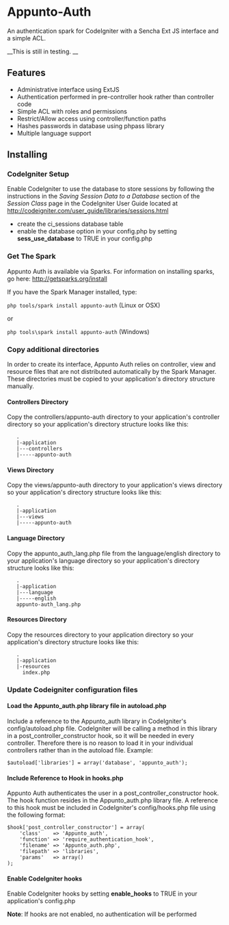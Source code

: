 # Appunto-Auth

An authentication spark for CodeIgniter with a Sencha Ext JS interface and a simple ACL.

__This is still in testing. __

## Features
 - Administrative interface using ExtJS
 - Authentication performed in pre-controller hook rather than controller code
 - Simple ACL with roles and permissions
 - Restrict/Allow access using controller/function paths
 - Hashes passwords in database using phpass library
 - Multiple language support

## Installing

### CodeIgniter Setup

Enable CodeIgniter to use the database to store sessions by following the instructions 
in the _Saving Session Data to a Database_ section of the _Session Class_ page in the CodeIgniter
User Guide located at http://codeigniter.com/user_guide/libraries/sessions.html

 - create the ci_sessions database table
 - enable the database option in your config.php by setting __sess_use_database__ to TRUE in your config.php

### Get The Spark

Appunto Auth is available via Sparks.  For information on installing sparks, go here: http://getsparks.org/install

If you have the Spark Manager installed, type:

```php tools/spark install appunto-auth``` (Linux or OSX)

or

```php tools\spark install appunto-auth``` (Windows)


### Copy additional directories

In order to create its interface, Appunto Auth relies on controller, view and resource files that are not 
distributed automatically by the Spark Manager.  These directories must be copied to your application's 
directory structure manually.

#### Controllers Directory
Copy the controllers/appunto-auth directory to your application's controller directory so your application's
directory structure looks like this: 
```
   .
   |-application
   |---controllers
   |-----appunto-auth
```
#### Views Directory
Copy the views/appunto-auth directory to your application's views directory so your application's
directory structure looks like this: 
```
   .
   |-application
   |---views
   |-----appunto-auth
```

#### Language Directory
Copy the appunto_auth_lang.php file from the language/english directory to your application's language directory so your application's
directory structure looks like this: 
```
   .
   |-application
   |---language
   |-----english
   appunto-auth_lang.php
```

#### Resources Directory
Copy the resources directory to your application directory so your application's
directory structure looks like this: 
```
   .
   |-application
   |-resources
     index.php
```

### Update Codeigniter configuration files

#### Load the Appunto_auth.php library file in autoload.php
Include a reference to the Appunto_auth library in CodeIgniter's config/autoload.php file.  CodeIgniter will be calling a method in this library in a post_controller_constructor hook, so it will be needed in every controller.  Therefore there is no reason to load it in your individual controllers rather than in the autoload file.  Example:

```
$autoload['libraries'] = array('database', 'appunto_auth');
```

#### Include Reference to Hook in hooks.php
Appunto Auth authenticates the user in a post_controller_constructor hook. The hook function resides in the Appunto_auth.php 
library file.  A reference to this hook must be included in CodeIgniter's config/hooks.php file using the following format:

```
$hook['post_controller_constructor'] = array(
	'class'    => 'Appunto_auth',
	'function' => 'require_authentication_hook',
	'filename' => 'Appunto_auth.php',
	'filepath' => 'libraries',
	'params'   => array()
);
```
#### Enable CodeIgniter hooks
Enable CodeIgniter hooks by setting __enable_hooks__ to TRUE in your application's config.php

__Note__: If hooks are not enabled, no authentication will be performed
